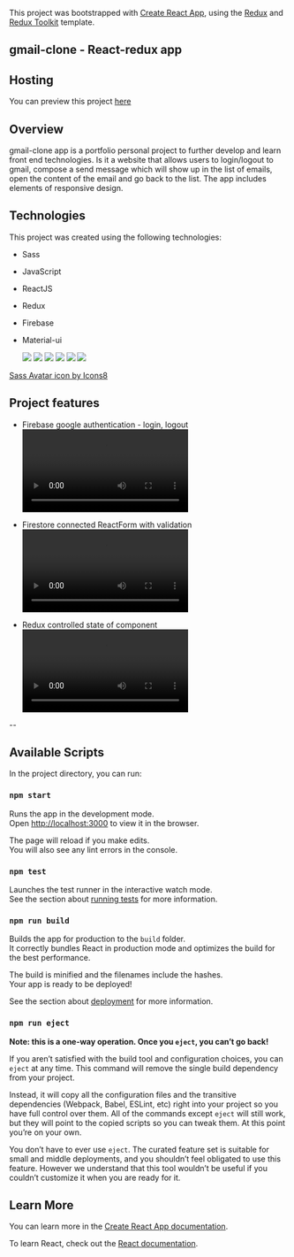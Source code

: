 This project was bootstrapped with [Create React App](https://github.com/facebook/create-react-app), using the [Redux](https://redux.js.org/) and [Redux Toolkit](https://redux-toolkit.js.org/) template.

## gmail-clone - React-redux app

## Hosting

You can preview this project <a href ="https://clone-b2527.web.app/">here</a>

## Overview

gmail-clone app is a portfolio personal project to further develop and learn front end technologies. Is it a website that allows users to login/logout to gmail, compose a send message which will show up in the list of emails, open the content of the email and go back to the list. The app includes elements of responsive design.

## Technologies

This project was created using the following technologies:

-   Sass
-   JavaScript
-   ReactJS
-   Redux
-   Firebase
-   Material-ui

    ![](https://img.icons8.com/color/48/000000/sass-avatar.png)
    ![](https://img.icons8.com/color/48/000000/javascript--v1.png)
    ![](https://img.icons8.com/office/40/000000/react.png)
    ![](https://img.icons8.com/color/48/000000/redux.png")
    ![](https://img.icons8.com/color/48/000000/firebase.png)
    ![](https://img.icons8.com/color/48/000000/material-ui.png)

<a href="https://icons8.com/icon/vEiU8UeAmv0x/sass-avatar">Sass Avatar icon by Icons8</a>

## Project features

-   Firebase google authentication - login, logout <br>
    ![login/logout demo](https://user-images.githubusercontent.com/80685460/156446153-8311ca3b-cd75-4bfd-9fb4-d1841b61fdf7.mp4)
-   Firestore connected ReactForm with validation<br>
    ![compose send email with validation](https://user-images.githubusercontent.com/80685460/156560088-feaa8d48-cb92-4151-a938-257cee260c6c.mp4)

-   Redux controlled state of component <br>
    ![controling the component state with redux](https://user-images.githubusercontent.com/80685460/156560713-4e9fc05d-82be-472e-92ae-28153f908732.mp4)

--

## Available Scripts

In the project directory, you can run:

### `npm start`

Runs the app in the development mode.<br />
Open [http://localhost:3000](http://localhost:3000) to view it in the browser.

The page will reload if you make edits.<br />
You will also see any lint errors in the console.

### `npm test`

Launches the test runner in the interactive watch mode.<br />
See the section about [running tests](https://facebook.github.io/create-react-app/docs/running-tests) for more information.

### `npm run build`

Builds the app for production to the `build` folder.<br />
It correctly bundles React in production mode and optimizes the build for the best performance.

The build is minified and the filenames include the hashes.<br />
Your app is ready to be deployed!

See the section about [deployment](https://facebook.github.io/create-react-app/docs/deployment) for more information.

### `npm run eject`

**Note: this is a one-way operation. Once you `eject`, you can’t go back!**

If you aren’t satisfied with the build tool and configuration choices, you can `eject` at any time. This command will remove the single build dependency from your project.

Instead, it will copy all the configuration files and the transitive dependencies (Webpack, Babel, ESLint, etc) right into your project so you have full control over them. All of the commands except `eject` will still work, but they will point to the copied scripts so you can tweak them. At this point you’re on your own.

You don’t have to ever use `eject`. The curated feature set is suitable for small and middle deployments, and you shouldn’t feel obligated to use this feature. However we understand that this tool wouldn’t be useful if you couldn’t customize it when you are ready for it.

## Learn More

You can learn more in the [Create React App documentation](https://facebook.github.io/create-react-app/docs/getting-started).

To learn React, check out the [React documentation](https://reactjs.org/).

